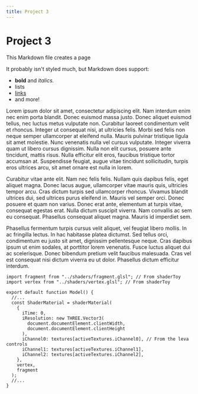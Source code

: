 ```yaml
---
title: Project 3
---
```


# Project 3

This Markdown file creates a page

It probably isn't styled much, but Markdown does support:

- **bold** and _italics._
- lists
- [links](https://astro.build)
- and more!

Lorem ipsum dolor sit amet, consectetur adipiscing elit. Nam interdum enim nec enim porta blandit. Donec euismod massa justo. Donec aliquet euismod tellus, nec luctus metus vulputate non. Curabitur laoreet condimentum velit et rhoncus. Integer ut consequat nisi, at ultricies felis. Morbi sed felis non neque semper ullamcorper at eleifend nulla. Mauris pulvinar tristique ligula sit amet molestie. Nunc venenatis nulla vel cursus vulputate. Integer viverra quam ut libero cursus dignissim. Nulla non elit cursus, posuere ante tincidunt, mattis risus. Nulla efficitur elit eros, faucibus tristique tortor accumsan at. Suspendisse feugiat, augue vitae tincidunt sollicitudin, turpis eros ultrices arcu, sit amet ornare est nulla in lorem.

Curabitur vitae ante elit. Nam nec felis felis. Nullam quis dapibus felis, eget aliquet magna. Donec lacus augue, ullamcorper vitae mauris quis, ultricies tempor arcu. Cras dictum turpis sed ullamcorper rhoncus. Vivamus blandit ultrices dui, sed ultrices purus eleifend in. Mauris vel semper orci. Donec posuere et quam non varius. Donec erat ante, elementum at turpis vitae, consequat egestas erat. Nulla dictum suscipit viverra. Nam convallis ac sem eu consequat. Phasellus consequat aliquet magna. Mauris id imperdiet sem.

Phasellus fermentum turpis cursus velit aliquet, vel feugiat libero mollis. In ac fringilla lectus. In hac habitasse platea dictumst. Sed tellus orci, condimentum eu justo sit amet, dignissim pellentesque neque. Cras dapibus ipsum ut enim sodales, at porttitor lorem venenatis. Fusce luctus aliquet dui ac scelerisque. Donec bibendum pretium velit faucibus malesuada. Cras vel est consequat nisi dictum viverra eu ut dolor. Phasellus dictum efficitur interdum.

```tsx
import fragment from "../shaders/fragment.glsl"; // From shaderToy
import vertex from "../shaders/vertex.glsl"; // From shaderToy

export default function Model() {
  //...
  const ShaderMaterial = shaderMaterial(
    {
      iTime: 0,
      iResolution: new THREE.Vector3(
        document.documentElement.clientWidth,
        document.documentElement.clientHeight
      ),
      iChannel0: textures[activeTextures.iChannel0], // From the leva controls
      iChannel1: textures[activeTextures.iChannel1],
      iChannel2: textures[activeTextures.iChannel2],
    },
    vertex,
    fragment
  );
  //...
}
```
